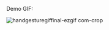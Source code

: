 Demo GIF:

![handgesturegiffinal-ezgif com-crop](https://github.com/user-attachments/assets/a4e62268-02d9-4f71-80c4-d6d5ca5dc94b)
